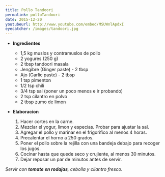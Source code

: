 ```yaml
---
title: Pollo Tandoori 
permalink: polloTandoori
date: 2015-12-20
youtubeurl: http://www.youtube.com/embed/MSUWnlApdxI
eyecatcher: /images/tandoori.jpg
---
```


* **Ingredientes**

  * 1,5 kg muslos y contramuslos de pollo
  * 2 yogures (250 g)
  * 2 tbsp tandoori masala
  * Jengibre (Ginger paste) - 2 tbsp
  * Ajo (Garlic paste) - 2 tbsp
  * 1 tsp pimenton
  * 1/2 tsp chili
  * 3/4 tsp sal (poner un poco menos e ir probando)
  * 2 tsp cilantro en polvo
  * 2 tbsp zumo de limon

* **Elaboracion**

  1. Hacer cortes en la carne.
  2. Mezclar el yogur, limon y especias. Probar para ajustar la sal.
  3. Agregar el pollo y marinar en el frigorifico al menos 4 horas.
  4. Precalentar el horno a 250 grados.
  5. Poner el pollo sobre la rejilla con una bandeja debajo para recoger los jugos.
  6. Cocinar hasta que quede seco y crujiente, al menos 30 minutos.
  7. Dejar reposar un par de minutos antes de servir.

_Servir con **tomate en rodajas**, cebolla y cilantro fresco._
